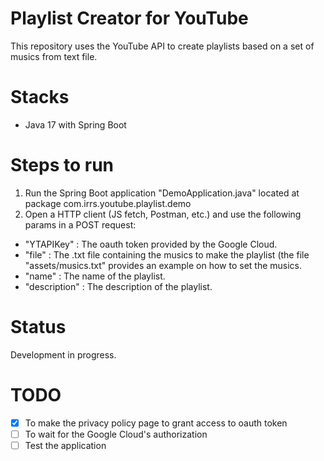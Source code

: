# Playlist Creator for YouTube
This repository uses the YouTube API to create playlists based on a set of musics from text file.

# Stacks
- Java 17 with Spring Boot

# Steps to run
1. Run the Spring Boot application "DemoApplication.java" located at package com.irrs.youtube.playlist.demo
2. Open a HTTP client (JS fetch, Postman, etc.) and use the following params in a POST request:
- "YTAPIKey" : The oauth token provided by the Google Cloud.
- "file" : The .txt file containing the musics to make the playlist (the file "assets/musics.txt" provides an example on how to set the musics.
- "name" : The name of the playlist.
- "description" : The description of the playlist.

# Status
Development in progress.

# TODO
- [X] To make the privacy policy page to grant access to oauth token
- [ ] To wait for the Google Cloud's authorization
- [ ] Test the application